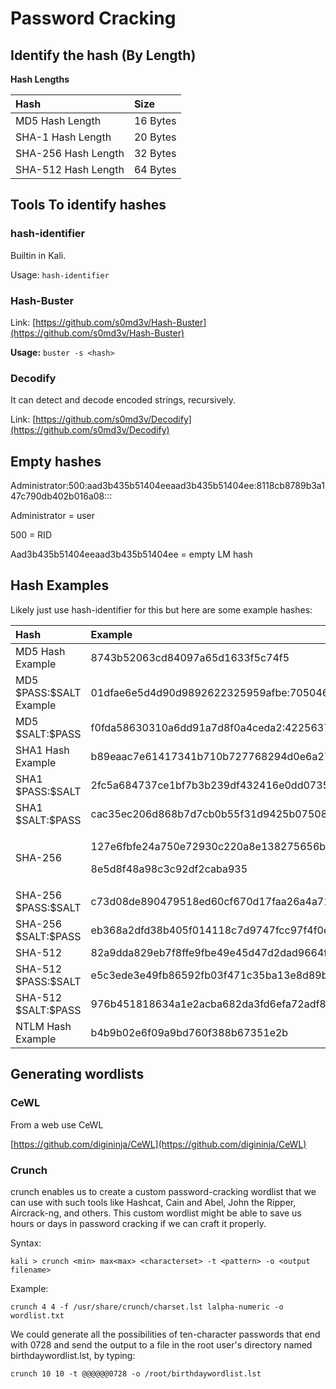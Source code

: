 # Password Cracking

## Identify the hash \(By Length\)

**Hash Lengths** 

| Hash  | Size  |
| :--- | :--- |
| MD5 Hash Length  | 16 Bytes  |
| SHA-1 Hash Length  | 20 Bytes  |
| SHA-256 Hash Length  | 32 Bytes  |
| SHA-512 Hash Length  | 64 Bytes  |

## **Tools To identify hashes**

### **hash-identifier**

Builtin in Kali.

Usage: `hash-identifier`

### **Hash-Buster**

Link: [https://github.com/s0md3v/Hash-Buster](https://github.com/s0md3v/Hash-Buster)

**Usage:** `buster -s <hash>`

### Decodify

It can detect and decode encoded strings, recursively.

Link: [https://github.com/s0md3v/Decodify](https://github.com/s0md3v/Decodify)

## **Empty hashes** 

Administrator:500:aad3b435b51404eeaad3b435b51404ee:8118cb8789b3a147c790db402b016a08::: 

Administrator = user 

500 = RID 

Aad3b435b51404eeaad3b435b51404ee = empty LM hash 

## Hash Examples 

Likely just use hash-identifier for this but here are some example hashes: 

<table>
  <thead>
    <tr>
      <th style="text-align:left">Hash</th>
      <th style="text-align:left">Example</th>
    </tr>
  </thead>
  <tbody>
    <tr>
      <td style="text-align:left">MD5 Hash Example</td>
      <td style="text-align:left">8743b52063cd84097a65d1633f5c74f5</td>
    </tr>
    <tr>
      <td style="text-align:left">MD5 $PASS:$SALT Example</td>
      <td style="text-align:left">01dfae6e5d4d90d9892622325959afbe:7050461</td>
    </tr>
    <tr>
      <td style="text-align:left">MD5 $SALT:$PASS</td>
      <td style="text-align:left">f0fda58630310a6dd91a7d8f0a4ceda2:4225637426</td>
    </tr>
    <tr>
      <td style="text-align:left">SHA1 Hash Example</td>
      <td style="text-align:left">b89eaac7e61417341b710b727768294d0e6a277b</td>
    </tr>
    <tr>
      <td style="text-align:left">SHA1 $PASS:$SALT</td>
      <td style="text-align:left">2fc5a684737ce1bf7b3b239df432416e0dd07357:2014</td>
    </tr>
    <tr>
      <td style="text-align:left">SHA1 $SALT:$PASS</td>
      <td style="text-align:left">cac35ec206d868b7d7cb0b55f31d9425b075082b:5363620024</td>
    </tr>
    <tr>
      <td style="text-align:left">SHA-256</td>
      <td style="text-align:left">
        <p>127e6fbfe24a750e72930c220a8e138275656b</p>
        <p>8e5d8f48a98c3c92df2caba935</p>
      </td>
    </tr>
    <tr>
      <td style="text-align:left">SHA-256 $PASS:$SALT</td>
      <td style="text-align:left">c73d08de890479518ed60cf670d17faa26a4a71f995c1dcc978165399401a6c4</td>
    </tr>
    <tr>
      <td style="text-align:left">SHA-256 $SALT:$PASS</td>
      <td style="text-align:left">eb368a2dfd38b405f014118c7d9747fcc97f4f0ee75c05963cd9da6ee65ef498:560407001617</td>
    </tr>
    <tr>
      <td style="text-align:left">SHA-512</td>
      <td style="text-align:left">82a9dda829eb7f8ffe9fbe49e45d47d2dad9664fbb7adf72492e3c81ebd3e29134d9bc12212bf83c6840f10e8246b9db54a4859b7ccd0123d86e5872c1e5082f</td>
    </tr>
    <tr>
      <td style="text-align:left">SHA-512 $PASS:$SALT</td>
      <td style="text-align:left">e5c3ede3e49fb86592fb03f471c35ba13e8d89b8ab65142c9a8fdafb635fa2223c24e5558fd9313e8995019dcbec1fb584146b7bb12685c7765fc8c0d51379fd</td>
    </tr>
    <tr>
      <td style="text-align:left">SHA-512 $SALT:$PASS</td>
      <td style="text-align:left">976b451818634a1e2acba682da3fd6efa72adf8a7a08d7939550c244b237c72c7d42367544e826c0c83fe5c02f97c0373b6b1386cc794bf0d21d2df01bb9c08a</td>
    </tr>
    <tr>
      <td style="text-align:left">NTLM Hash Example</td>
      <td style="text-align:left">b4b9b02e6f09a9bd760f388b67351e2b</td>
    </tr>
  </tbody>
</table>

## Generating wordlists

### CeWL 

From a web use CeWL 

[https://github.com/digininja/CeWL](https://github.com/digininja/CeWL)

### Crunch 

crunch enables us to create a custom password-cracking wordlist that we can use with such tools like Hashcat, Cain and Abel, John the Ripper, Aircrack-ng, and others. This custom wordlist might be able to save us hours or days in password cracking if we can craft it properly. 

Syntax: 

`kali > crunch <min> max<max> <characterset> -t <pattern> -o <output filename>` 

Example: 

`crunch 4 4 -f /usr/share/crunch/charset.lst lalpha-numeric -o wordlist.txt` 

We could generate all the possibilities of ten-character passwords that end with 0728 and send the output to a file in the root user's directory named birthdaywordlist.lst, by typing: 

`crunch 10 10 -t @@@@@@0728 -o /root/birthdaywordlist.lst` 

